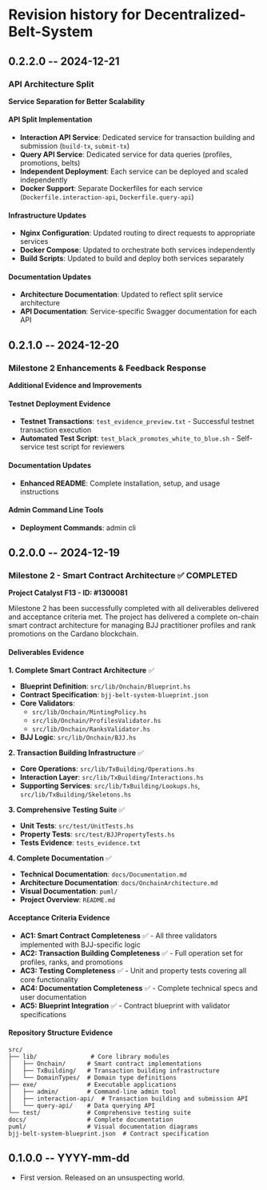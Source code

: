# Revision history for Decentralized-Belt-System


## 0.2.2.0 -- 2024-12-21

### API Architecture Split

**Service Separation for Better Scalability**

#### API Split Implementation
- **Interaction API Service**: Dedicated service for transaction building and submission (`build-tx`, `submit-tx`)
- **Query API Service**: Dedicated service for data queries (profiles, promotions, belts)
- **Independent Deployment**: Each service can be deployed and scaled independently
- **Docker Support**: Separate Dockerfiles for each service (`Dockerfile.interaction-api`, `Dockerfile.query-api`)

#### Infrastructure Updates
- **Nginx Configuration**: Updated routing to direct requests to appropriate services
- **Docker Compose**: Updated to orchestrate both services independently
- **Build Scripts**: Updated to build and deploy both services separately

#### Documentation Updates
- **Architecture Documentation**: Updated to reflect split service architecture
- **API Documentation**: Service-specific Swagger documentation for each API

## 0.2.1.0 -- 2024-12-20

### Milestone 2 Enhancements & Feedback Response

**Additional Evidence and Improvements**

#### Testnet Deployment Evidence
- **Testnet Transactions**: `test_evidence_preview.txt` - Successful testnet transaction execution
- **Automated Test Script**: `test_black_promotes_white_to_blue.sh` - Self-service test script for reviewers

#### Documentation Updates
- **Enhanced README**: Complete installation, setup, and usage instructions


#### Admin Command Line Tools
- **Deployment Commands**: admin cli


## 0.2.0.0 -- 2024-12-19

### Milestone 2 - Smart Contract Architecture ✅ COMPLETED

**Project Catalyst F13 - ID: #1300081**

Milestone 2 has been successfully completed with all deliverables delivered and acceptance criteria met. The project has delivered a complete on-chain smart contract architecture for managing BJJ practitioner profiles and rank promotions on the Cardano blockchain.

#### Deliverables Evidence

**1. Complete Smart Contract Architecture** ✅
- **Blueprint Definition**: `src/lib/Onchain/Blueprint.hs` 
- **Contract Specification**: `bjj-belt-system-blueprint.json`
- **Core Validators**: 
  - `src/lib/Onchain/MintingPolicy.hs` 
  - `src/lib/Onchain/ProfilesValidator.hs` 
  - `src/lib/Onchain/RanksValidator.hs` 
- **BJJ Logic**: `src/lib/Onchain/BJJ.hs` 

**2. Transaction Building Infrastructure** ✅
- **Core Operations**: `src/lib/TxBuilding/Operations.hs`  
- **Interaction Layer**: `src/lib/TxBuilding/Interactions.hs`  
- **Supporting Services**: `src/lib/TxBuilding/Lookups.hs`, `src/lib/TxBuilding/Skeletons.hs` 

**3. Comprehensive Testing Suite** ✅
- **Unit Tests**: `src/test/UnitTests.hs`
- **Property Tests**: `src/test/BJJPropertyTests.hs` 
- **Tests Evidence**: `tests_evidence.txt` 

**4. Complete Documentation** ✅
- **Technical Documentation**: `docs/Documentation.md`  
- **Architecture Documentation**: `docs/OnchainArchitecture.md`
- **Visual Documentation**: `puml/` 
- **Project Overview**: `README.md`

#### Acceptance Criteria Evidence

- **AC1: Smart Contract Completeness** ✅ - All three validators implemented with BJJ-specific logic
- **AC2: Transaction Building Completeness** ✅ - Full operation set for profiles, ranks, and promotions  
- **AC3: Testing Completeness** ✅ - Unit and property tests covering all core functionality
- **AC4: Documentation Completeness** ✅ - Complete technical specs and user documentation
- **AC5: Blueprint Integration** ✅ - Contract blueprint with validator specifications

#### Repository Structure Evidence

```
src/
├── lib/               # Core library modules
│   ├── Onchain/      # Smart contract implementations
│   ├── TxBuilding/   # Transaction building infrastructure  
│   └── DomainTypes/  # Domain type definitions
├── exe/              # Executable applications
│   ├── admin/        # Command-line admin tool
│   ├── interaction-api/  # Transaction building and submission API
│   └── query-api/    # Data querying API
└── test/             # Comprehensive testing suite
docs/                 # Complete documentation
puml/                 # Visual documentation diagrams
bjj-belt-system-blueprint.json  # Contract specification
```

## 0.1.0.0 -- YYYY-mm-dd

* First version. Released on an unsuspecting world.
